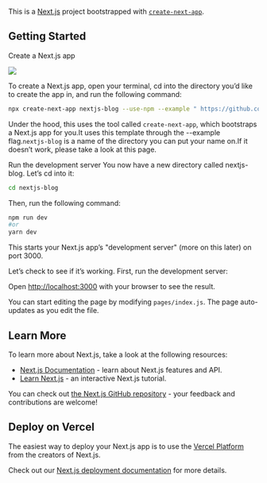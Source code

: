 This is a [Next.js](https://nextjs.org/) project bootstrapped with [`create-next-app`](https://github.com/vercel/next.js/tree/canary/packages/create-next-app).

## Getting Started
Create a Next.js app

<a href="http://carlosvitor.ml/"><img src="https://img.shields.io/badge/made_by_carlos-022d36.svg?style=for-the-badge&logo=dev.to&logoColor=white"></a>
  

To create a Next.js app, open your terminal, cd into the directory you’d like to create the app in, and run the following command:

```bash
npx create-next-app nextjs-blog --use-npm --example " https://github.com/CarlosVitr/Next-site-blog "
```

Under the hood, this uses the tool called `create-next-app`, which bootstraps a Next.js app for you.It uses this template through the --example flag.`nextjs-blog` is a name of the directory you can put your name on.If it doesn’t work, please take a look at this page.

Run the development server
You now have a new directory called nextjs-blog.  Let’s cd into it:

```bash
cd nextjs-blog
```
Then, run the following command:
```bash
npm run dev
#or
yarn dev
```
 This starts your Next.js app’s "development server" (more on this later) on port 3000.

 Let’s check to see if it’s working. 
First, run the development server:



Open [http://localhost:3000](http://localhost:3000) with your browser to see the result.

You can start editing the page by modifying `pages/index.js`. The page auto-updates as you edit the file.

## Learn More

To learn more about Next.js, take a look at the following resources:

- [Next.js Documentation](https://nextjs.org/docs) - learn about Next.js features and API.
- [Learn Next.js](https://nextjs.org/learn) - an interactive Next.js tutorial.

You can check out [the Next.js GitHub repository](https://github.com/vercel/next.js/) - your feedback and contributions are welcome!

## Deploy on Vercel

The easiest way to deploy your Next.js app is to use the [Vercel Platform](https://vercel.com/import?utm_medium=default-template&filter=next.js&utm_source=create-next-app&utm_campaign=create-next-app-readme) from the creators of Next.js.

Check out our [Next.js deployment documentation](https://nextjs.org/docs/deployment) for more details.
